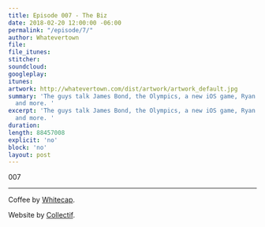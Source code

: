 ```yaml
---
title: Episode 007 - The Biz
date: 2018-02-20 12:00:00 -06:00
permalink: "/episode/7/"
author: Whatevertown
file: 
file_itunes: 
stitcher: 
soundcloud: 
googleplay: 
itunes: 
artwork: http://whatevertown.com/dist/artwork/artwork_default.jpg
summary: 'The guys talk James Bond, the Olympics, a new iOS game, Ryan''s business,
  and more. '
excerpt: 'The guys talk James Bond, the Olympics, a new iOS game, Ryan''s business,
  and more. '
duration: 
length: 88457008
explicit: 'no'
block: 'no'
layout: post
---
```


007

---

Coffee by [Whitecap](http://drinkwhitecap.com/).

Website by [Collectif](http://collectif.co).
